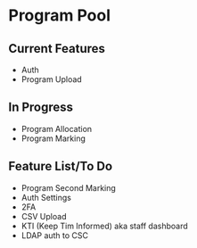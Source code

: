 # Program Pool

## Current Features
- Auth
- Program Upload

## In Progress
- Program Allocation
- Program Marking

## Feature List/To Do
- Program Second Marking
- Auth Settings 
- 2FA
- CSV Upload
- KTI (Keep Tim Informed) aka staff dashboard
- LDAP auth to CSC